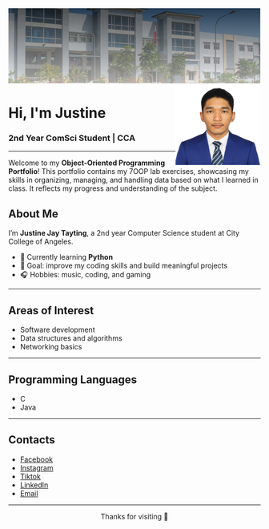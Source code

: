 <img width="1100" height="150" alt="image" src="images/Justine_Banner.png" />

<img align="right" src="images/Justine.profile.png" width="170" height="160">

# Hi, I'm Justine
### 2nd Year ComSci Student | CCA

---
Welcome to my **Object-Oriented Programming Portfolio**! This portfolio contains my 7OOP lab exercises, showcasing my skills in organizing, managing, 
and handling data based on what I learned in class. It reflects my progress and understanding of the subject.

## About Me

I’m **Justine Jay Tayting**, a 2nd year Computer Science student at City College of Angeles.  
- 🌱 Currently learning **Python**   
- 🎯 Goal: improve my coding skills and build meaningful projects  
- 🎧 Hobbies: music, coding, and gaming 

---

## Areas of Interest
- Software development  
- Data structures and algorithms  
- Networking basics  

---

## Programming Languages
- C  
- Java  

---

## Contacts
- [Facebook](https://facebook.com/tayting05)
- [Instagram](https://instagram.com/tayting05/)
- [Tiktok](https://tiktok.com/@tayting05/)
- [LinkedIn](https://linkedin.com/in/justine-jay-tayting-406aa6332/)  
- [Email](https://mail.google.com/mail/u/0/?fs=1&to=jtayting24-1435@cca.edu.ph&tf=cm)

---
<p align="center">Thanks for visiting 🚀</p>
